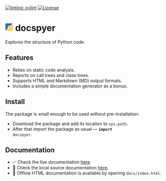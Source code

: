 [![linting: pylint](https://img.shields.io/badge/linting-pylint-yellowgreen)](https://github.com/pylint-dev/pylint)
[![License](https://img.shields.io/badge/License-BSD_3--Clause-blue.svg)](https://opensource.org/licenses/BSD-3-Clause)

# <img src="./_logo.png" width="25" height="25"> docspyer

Explores the structure of Python code.

## Features

- Relies on static code analysis.
- Reports on call trees and class trees.
- Supports HTML and Markdown (MD) output formats.
- Includes a simple documentation generator as a bonus.

## Install

The package is small enough to be used without pre-installation:

- Download the package and add its location to `sys.path`.
- After that import the package as usual — <code><b>import</b> docspyer</code>.

## Documentation

- ✅ Check the live documentation [here](https://your-username.github.io/your-repo-name/).
- 📄 Check the local source documentation [here](docs/sources/index.md).
- 💾 Offline HTML documentation is available by opening `docs/index.html`.


